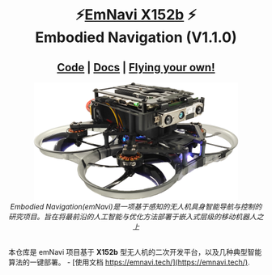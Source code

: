 <p align="center">
  <h1 align="center">⚡️<ins>EmNavi X152b</ins> ⚡️<br>Embodied Navigation (V1.1.0) </h1>
  <p align="center">
  </p>
  <h2 align="center">
    <a href="https://github.com/emNavi/X152b" align="center">Code</a> | 
    <a href="https://emnavi.tech/" align="center">Docs</a> | 
    <a href="https://emnavi.tech/droneKit/%E7%BB%84%E5%90%88%E7%AE%97%E6%B3%95%E8%BF%9B%E8%A1%8C%E8%87%AA%E4%B8%BB%E9%A3%9E%E8%A1%8C/" align="center">Flying your own!</a>
  </h2>
  
</p>
<p align="center">
    <a href="https://emnavi.tech/"><img src="./docs/X152b-main.png" alt="x152b-example" width=80%></a> 
    <br>
    <em>Embodied Navigation(emNavi)是一项基于感知的无人机具身智能导航与控制的研究项目。旨在将最前沿的人工智能与优化方法部署于嵌入式层级的移动机器人之上</em>
</p>

##

本仓库是 emNavi 项目基于 **X152b** 型无人机的二次开发平台，以及几种典型智能算法的一键部署。 - [使用文档 https://emnavi.tech/](https://emnavi.tech/).

<!-- TODO(Derkai): 需要一个开源许可证 -->
